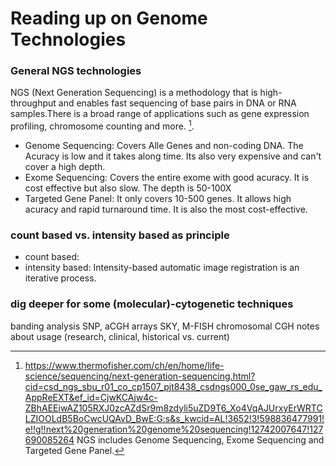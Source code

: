 # Reading up on Genome Technologies

### General NGS technologies
NGS (Next Generation Sequencing) is a methodology that is high-throughput and enables fast sequencing of base pairs in DNA or RNA samples.There is a broad range of applications such as gene expression profiling, chromosome counting and more. [^1].
  [^1]: https://www.thermofisher.com/ch/en/home/life-science/sequencing/next-generation-sequencing.html?cid=csd_ngs_sbu_r01_co_cp1507_pjt8438_csdngs000_0se_gaw_rs_edu_AppReEXT&ef_id=CjwKCAjw4c-ZBhAEEiwAZ105RXJ0zcAZdSr9m8zdyli5uZD9T6_Xo4VqAJUrxyErWRTCLZIOOLdB5BoCwcUQAvD_BwE:G:s&s_kwcid=AL!3652!3!598836477991!e!!g!!next%20generation%20genome%20sequencing!12742007647!127690085264
NGS includes Genome Sequencing, Exome Sequencing and Targeted Gene Panel.
- Genome Sequencing: Covers Alle Genes and non-coding DNA. The Acuracy is low and it takes along time. Its also very expensive and can't cover a high depth.
- Exome Sequencing: Covers the entire exome with good acuracy. It is cost effective but also slow. The depth is 50-100X
- Targeted Gene Panel: It only covers 10-500 genes. It allows high acuracy and rapid turnaround time. It is also the most cost-effective.

### count based vs. intensity based as principle
- count based:
- intensity based: 
Intensity-based automatic image registration is an iterative process. 

### dig deeper for some (molecular)-cytogenetic techniques



banding analysis 
SNP, aCGH arrays 
SKY, M-FISH 
chromosomal CGH
notes about usage (research, clinical, historical vs. current)
